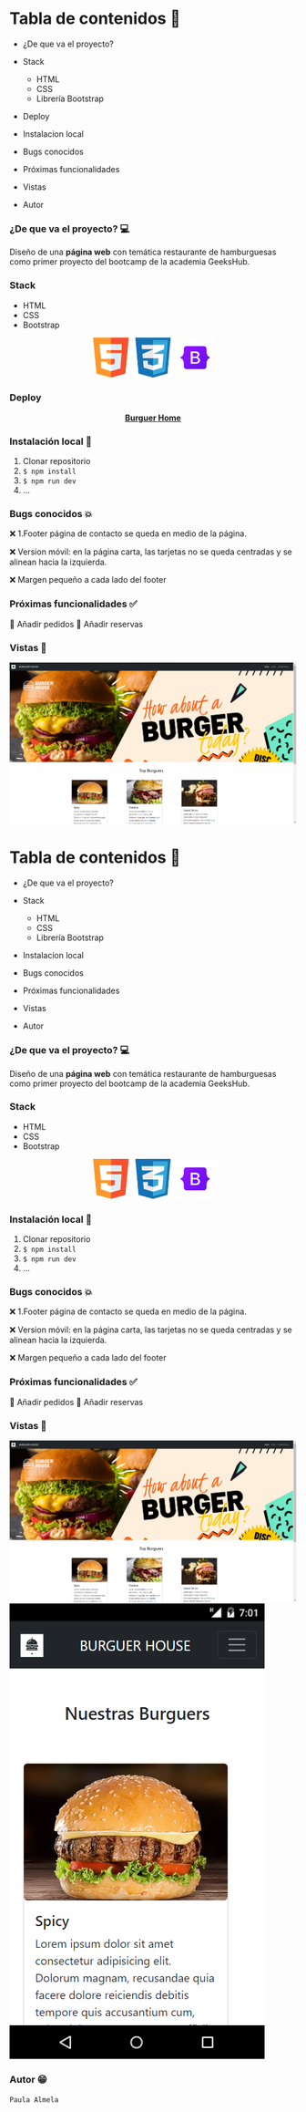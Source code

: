 

# Tabla de contenidos :pencil:

- ¿De que va el proyecto?
- Stack
    - HTML
    - CSS
    - Librería Bootstrap

- Deploy
- Instalacion local
- Bugs conocidos
- Próximas funcionalidades
- Vistas
- Autor

### ¿De que va el proyecto? :computer:
Diseño de una **página web** con temática restaurante de hamburguesas como primer proyecto del bootcamp de la academia GeeksHub. 

### Stack 
- HTML
- CSS
- Bootstrap

<p align="center">
<img src="/img/html5.png" alt="html5" width="70" height = "70">
<img src="/img/css.png" alt="html5" width="70" height = "70">
<img src="/img/bootstrap.png" alt="html5" width="70" height = "70">

</p>

### Deploy
 <div align="center">
    <a href="https://almela09.github.io/Restaurante-proyecto/"><strong>Burguer Home</strong></a>
</div>

### Instalación local :wrench:
1. Clonar repositorio
2. ` $ npm install `
3. ``` $ npm run dev ```
4. ...

### Bugs conocidos :collision:

:x: 1.Footer página de contacto se queda en medio de
la página.

:x: Version móvil: en la página carta, las tarjetas no se queda
centradas y se alinean hacia la izquierda.

:x: Margen pequeño a cada lado del footer


### Próximas funcionalidades :white_check_mark:
 :rocket: Añadir pedidos
 :rocket: Añadir reservas

### Vistas :eyes:
 <img src="/img/web-vista-1.png">



# Tabla de contenidos :pencil:

- ¿De que va el proyecto?
- Stack
    - HTML
    - CSS
    - Librería Bootstrap

- Instalacion local
- Bugs conocidos
- Próximas funcionalidades
- Vistas
- Autor

### ¿De que va el proyecto? :computer:
Diseño de una **página web** con temática restaurante de hamburguesas como primer proyecto del bootcamp de la academia GeeksHub. 

### Stack 
- HTML
- CSS
- Bootstrap

<p align="center">
<img src="/img/html5.png" alt="html5" width="70" height = "70">
<img src="/img/css.png" alt="html5" width="70" height = "70">
<img src="/img/bootstrap.png" alt="html5" width="70" height = "70">

</p>

### Instalación local :wrench:
1. Clonar repositorio
2. ` $ npm install `
3. ``` $ npm run dev ```
4. ...

### Bugs conocidos :collision:

:x: 1.Footer página de contacto se queda en medio de
la página.

:x: Version móvil: en la página carta, las tarjetas no se queda
centradas y se alinean hacia la izquierda.

:x: Margen pequeño a cada lado del footer


### Próximas funcionalidades :white_check_mark:
 :rocket: Añadir pedidos
 :rocket: Añadir reservas

### Vistas :eyes:
 <img src="/img/web-vista-1.png">
 <img src="/img/vista-movil.png">



### Autor :grin:

    Paula Almela







 




